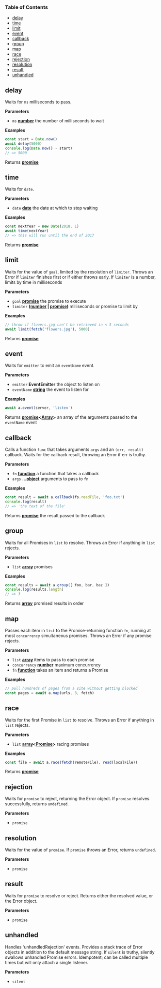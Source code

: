 <!-- Generated by documentation.js. Update this documentation by updating the source code. -->

### Table of Contents

-   [delay](#delay)
-   [time](#time)
-   [limit](#limit)
-   [event](#event)
-   [callback](#callback)
-   [group](#group)
-   [map](#map)
-   [race](#race)
-   [rejection](#rejection)
-   [resolution](#resolution)
-   [result](#result)
-   [unhandled](#unhandled)

## delay

Waits for `ms` milliseconds to pass.

**Parameters**

-   `ms` **[number](https://developer.mozilla.org/en-US/docs/Web/JavaScript/Reference/Global_Objects/Number)** the number of milliseconds to wait

**Examples**

```javascript
const start = Date.now()
await delay(5000)
console.log(Date.now() - start)
// => 5000
```

Returns **[promise](https://developer.mozilla.org/en-US/docs/Web/JavaScript/Reference/Global_Objects/Promise)** 

## time

Waits for `date`.

**Parameters**

-   `date` **[date](https://developer.mozilla.org/en-US/docs/Web/JavaScript/Reference/Global_Objects/Date)** the date at which to stop waiting

**Examples**

```javascript
const nextYear = new Date(2018, 1)
await time(nextYear)
// => this will run until the end of 2017
```

Returns **[promise](https://developer.mozilla.org/en-US/docs/Web/JavaScript/Reference/Global_Objects/Promise)** 

## limit

Waits for the value of `goal`, limited by the resolution of `limiter`.
Throws an Error if `limiter` finishes first or if either throws early.
If `limiter` is a number, limits by time in milliseconds

**Parameters**

-   `goal` **[promise](https://developer.mozilla.org/en-US/docs/Web/JavaScript/Reference/Global_Objects/Promise)** the promise to execute
-   `limiter` **([number](https://developer.mozilla.org/en-US/docs/Web/JavaScript/Reference/Global_Objects/Number) \| [promise](https://developer.mozilla.org/en-US/docs/Web/JavaScript/Reference/Global_Objects/Promise))** milliseconds or promise to limit by

**Examples**

```javascript
// throw if flowers.jpg can't be retrieved in < 5 seconds
await limit(fetch('flowers.jpg'), 5000)
```

Returns **[promise](https://developer.mozilla.org/en-US/docs/Web/JavaScript/Reference/Global_Objects/Promise)** 

## event

Waits for `emitter` to emit an `eventName` event.

**Parameters**

-   `emitter` **EventEmitter** the object to listen on
-   `eventName` **[string](https://developer.mozilla.org/en-US/docs/Web/JavaScript/Reference/Global_Objects/String)** the event to listen for

**Examples**

```javascript
await a.event(server, 'listen')
```

Returns **[promise](https://developer.mozilla.org/en-US/docs/Web/JavaScript/Reference/Global_Objects/Promise)&lt;[Array](https://developer.mozilla.org/en-US/docs/Web/JavaScript/Reference/Global_Objects/Array)>** an array of the arguments passed to the `eventName` event

## callback

Calls a function `func` that takes arguments `args` and an `(err, result)` callback.
Waits for the callback result, throwing an Error if err is truthy.

**Parameters**

-   `fn` **[function](https://developer.mozilla.org/en-US/docs/Web/JavaScript/Reference/Statements/function)** a function that takes a callback
-   `args` **...[object](https://developer.mozilla.org/en-US/docs/Web/JavaScript/Reference/Global_Objects/Object)** arguments to pass to `fn`

**Examples**

```javascript
const result = await a.callback(fs.readFile, 'foo.txt')
console.log(result)
// => 'the text of the file'
```

Returns **[promise](https://developer.mozilla.org/en-US/docs/Web/JavaScript/Reference/Global_Objects/Promise)** the result passed to the callback

## group

Waits for all Promises in `list` to resolve.
Throws an Error if anything in `list` rejects.

**Parameters**

-   `list` **[array](https://developer.mozilla.org/en-US/docs/Web/JavaScript/Reference/Global_Objects/Array)** promises

**Examples**

```javascript
const results = await a.group([ foo, bar, baz ])
console.log(results.length)
// => 3
```

Returns **[array](https://developer.mozilla.org/en-US/docs/Web/JavaScript/Reference/Global_Objects/Array)** promised results in order

## map

Passes each item in `list` to the Promise-returning function `fn`,
running at most `concurrency` simultaneous promises.
Throws an Error if any promise rejects.

**Parameters**

-   `list` **[array](https://developer.mozilla.org/en-US/docs/Web/JavaScript/Reference/Global_Objects/Array)** items to pass to each promise
-   `concurrency` **[number](https://developer.mozilla.org/en-US/docs/Web/JavaScript/Reference/Global_Objects/Number)** maximum concurrency
-   `fn` **[function](https://developer.mozilla.org/en-US/docs/Web/JavaScript/Reference/Statements/function)** takes an item and returns a Promise

**Examples**

```javascript
// pull hundreds of pages from a site without getting blocked
const pages = await a.map(urls, 3, fetch)
```

## race

Waits for the first Promise in `list` to resolve.
Throws an Error if anything in `list` rejects.

**Parameters**

-   `list` **[array](https://developer.mozilla.org/en-US/docs/Web/JavaScript/Reference/Global_Objects/Array)&lt;[Promise](https://developer.mozilla.org/en-US/docs/Web/JavaScript/Reference/Global_Objects/Promise)>** racing promises

**Examples**

```javascript
const file = await a.race(fetch(remoteFile), read(localFile))
```

Returns **[promise](https://developer.mozilla.org/en-US/docs/Web/JavaScript/Reference/Global_Objects/Promise)** 

## rejection

Waits for `promise` to reject, returning the Error object.
If `promise` resolves successfully, returns `undefined`.

**Parameters**

-   `promise`  

## resolution

Waits for the value of `promise`.
If `promise` throws an Error, returns `undefined`.

**Parameters**

-   `promise`  

## result

Waits for `promise` to resolve or reject.
Returns either the resolved value, or the Error object.

**Parameters**

-   `promise`  

## unhandled

Handles 'unhandledRejection' events.
Provides a stack trace of Error objects in addition to the default message string.
If `silent` is truthy, silently swallows unhandled Promise errors.
Idempotent; can be called multiple times but will only attach a single listener.

**Parameters**

-   `silent`  
